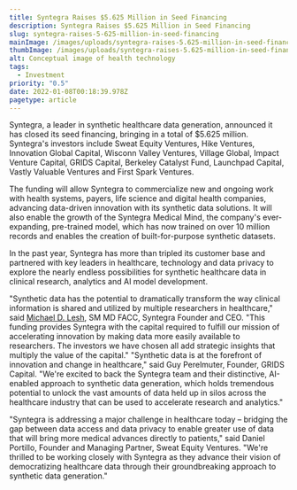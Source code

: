 ```yaml
---
title: Syntegra Raises $5.625 Million in Seed Financing
description: Syntegra Raises $5.625 Million in Seed Financing
slug: syntegra-raises-5-625-million-in-seed-financing
mainImage: /images/uploads/syntegra-raises-5.625-million-in-seed-financing-featured.jpg
thumbImage: /images/uploads/syntegra-raises-5.625-million-in-seed-financing-thumb.jpg
alt: Conceptual image of health technology
tags:
  - Investment
priority: "0.5"
date: 2022-01-08T00:18:39.978Z
pagetype: article
---
```

Syntegra, a leader in synthetic healthcare data generation, announced it has closed its seed financing, bringing in a total of $5.625 million. Syntegra's investors include Sweat Equity Ventures, Hike Ventures, Innovation Global Capital, Wisconn Valley Ventures, Village Global, Impact Venture Capital, GRIDS Capital, Berkeley Catalyst Fund, Launchpad Capital, Vastly Valuable Ventures and First Spark Ventures.

The funding will allow Syntegra to commercialize new and ongoing work with health systems, payers, life science and digital health companies, advancing data-driven innovation with its synthetic data solutions. It will also enable the growth of the Syntegra Medical Mind, the company's ever-expanding, pre-trained model, which has now trained on over 10 million records and enables the creation of built-for-purpose synthetic datasets.

In the past year, Syntegra has more than tripled its customer base and partnered with key leaders in healthcare, technology and data privacy to explore the nearly endless possibilities for synthetic healthcare data in clinical research, analytics and AI model development.

"Synthetic data has the potential to dramatically transform the way clinical information is shared and utilized by multiple researchers in healthcare," said [Michael D. Lesh](https://www.linkedin.com/in/michaeldlesh/), SM MD FACC, Syntegra Founder and CEO. "This funding provides Syntegra with the capital required to fulfill our mission of accelerating innovation by making data more easily available to researchers. The investors we have chosen all add strategic insights that multiply the value of the capital."
"Synthetic data is at the forefront of innovation and change in healthcare," said Guy Perelmuter, Founder, GRIDS Capital. "We're excited to back the Syntegra team and their distinctive, AI-enabled approach to synthetic data generation, which holds tremendous potential to unlock the vast amounts of data held up in silos across the healthcare industry that can be used to accelerate research and analytics."

"Syntegra is addressing a major challenge in healthcare today – bridging the gap between data access and data privacy to enable greater use of data that will bring more medical advances directly to patients," said Daniel Portillo, Founder and Managing Partner, Sweat Equity Ventures. "We're thrilled to be working closely with Syntegra as they advance their vision of democratizing healthcare data through their groundbreaking approach to synthetic data generation."